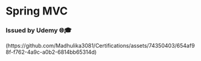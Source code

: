 <html>
  <h1> Spring MVC </h1>
  <h3> Issued by Udemy 🌐🎓 </h3>
</html>
(https://github.com/Madhulika3081/Certifications/assets/74350403/654af98f-f762-4a9c-a0b2-6814bb65314d)
